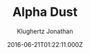 ---
title: Alpha Dust
github: 'https://github.com/klugjo/hexo-theme-alpha-dust'
demo: 'https://www.codeblocq.com/assets/projects/hexo-theme-alpha-dust/'
author: Klughertz Jonathan
ssg:
  - Hexo
cms:
  - No Cms
date: 2016-06-21T01:22:11.000Z
github_branch: master
description: "\U0001F320 Original Futuristic Hexo Theme"
stale: false
---